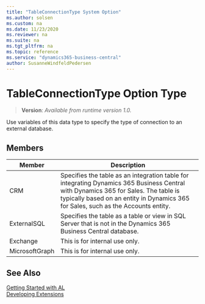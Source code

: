 ```yaml
---
title: "TableConnectionType System Option"
ms.author: solsen
ms.custom: na
ms.date: 11/23/2020
ms.reviewer: na
ms.suite: na
ms.tgt_pltfrm: na
ms.topic: reference
ms.service: "dynamics365-business-central"
author: SusanneWindfeldPedersen
---
```

[//]: # (START>DO_NOT_EDIT)
[//]: # (IMPORTANT:Do not edit any of the content between here and the END>DO_NOT_EDIT.)
[//]: # (Any modifications should be made in the .xml files in the ModernDev repo.)
# TableConnectionType Option Type
> **Version**: _Available from runtime version 1.0._

Use variables of this data type to specify the type of connection to an external database.

## Members
|  Member  |  Description  |
|----------------|---------------|
|CRM|Specifies the table as an integration table for integrating Dynamics 365 Business Central with Dynamics 365 for Sales. The table is typically based on an entity in Dynamics 365 for Sales, such as the Accounts entity.|
|ExternalSQL|Specifies the table as a table or view in SQL Server that is not in the Dynamics 365 Business Central database.|
|Exchange|This is for internal use only.|
|MicrosoftGraph|This is for internal use only.|

[//]: # (IMPORTANT: END>DO_NOT_EDIT)
## See Also  
[Getting Started with AL](../../devenv-get-started.md)  
[Developing Extensions](../../devenv-dev-overview.md)  